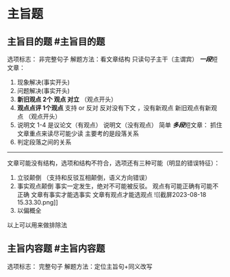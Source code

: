 # 主旨题
## 主旨目的题 #主旨目的题 
选项标志： 非完整句子 
解题方法：看文章结构 只读句子主干（主谓宾）
***一段***短文章：
1. 现象解决(事实开头)
2. 问题解决(事实开头)
3. **新旧观点 2个 观点 对立**  （观点开头） 
4. **观点点评 1个观点**  支持 or 反对 反对没有下文 ，没有新观点 新旧观点有新观点 （观点开头）
5. 说明文 1-4 是议论文（有观点）  说明文（没有观点） 简单
***多段***短文章：
抓住文章重点来读尽可能少读
主要考的是段落关系
1. 判定段落之间的关系

----------
文章可能没有结构，选项和结构不符合，选项还有三种可能（明显的错误特征）：
1. 立驳颠倒 （支持和反驳互相颠倒，语义方向错误）
2. 事实观点颠倒
事实一定发生，绝对不可能被反驳。 观点有可能正确有可能不正确
文章有事实才能选事实 
文章有观点才能选观点
![[截屏2023-08-18 15.33.30.png]]
3. 以偏概全


以上可以用来做排除法
## 主旨内容题  #主旨内容题
选项标志： 完整句子 
解题方法：定位主旨句+同义改写